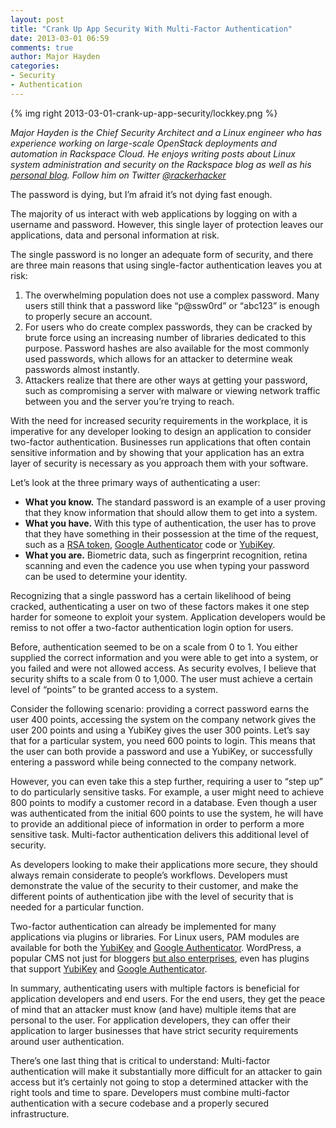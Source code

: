 ```yaml
---
layout: post
title: "Crank Up App Security With Multi-Factor Authentication"
date: 2013-03-01 06:59
comments: true
author: Major Hayden
categories: 
- Security
- Authentication
---
```

{% img right 2013-03-01-crank-up-app-security/lockkey.png %}

_Major Hayden is the Chief Security Architect and a Linux engineer who has experience working on large-scale OpenStack deployments and automation in Rackspace Cloud. He enjoys writing posts about Linux system administration and security on the Rackspace blog as well as his [personal blog](http://rackerhacker.com/). Follow him on Twitter [@rackerhacker](http://twitter.com/rackerhacker)_

The password is dying, but I’m afraid it’s not dying fast enough.

The majority of us interact with web applications by logging on with a username and password. However, this single layer of protection leaves our applications, data and personal information at risk.

<!-- more -->

The single password is no longer an adequate form of security, and there are three main reasons that using single-factor authentication leaves you at risk:

1. The overwhelming population does not use a complex password. Many users still think that a password like “p@ssw0rd” or “abc123” is enough to properly secure an account.
2. For users who do create complex passwords, they can be cracked by brute force using an increasing number of libraries dedicated to this purpose. Password hashes are also available for the most commonly used passwords, which allows for an attacker to determine weak passwords almost instantly.
3. Attackers realize that there are other ways at getting your password, such as compromising a server with malware or viewing network traffic between you and the server you’re trying to reach.

With the need for increased security requirements in the workplace, it is imperative for any developer looking to design an application to consider two-factor authentication. Businesses run applications that often contain sensitive information and by showing that your application has an extra layer of security is necessary as you approach them with your software. 

Let’s look at the three primary ways of authenticating a user:

* **What you know.** The standard password is an example of a user proving that they know information that should allow them to get into a system.
* **What you have.** With this type of authentication, the user has to prove that they have something in their possession at the time of the request, such as a [RSA token](http://www.emc.com/security/rsa-securid.htm), [Google Authenticator](http://support.google.com/accounts/bin/answer.py?hl=en&answer=1066447) code or [YubiKey](http://www.yubico.com/).
* **What you are.** Biometric data, such as fingerprint recognition, retina scanning and even the cadence you use when typing your password can be used to determine your identity.

Recognizing that a single password has a certain likelihood of being cracked, authenticating a user on two of these factors makes it one step harder for someone to exploit your system. Application developers would be remiss to not offer a two-factor authentication login option for users. 

Before, authentication seemed to be on a scale from 0 to 1. You either supplied the correct information and you were able to get into a system, or you failed and were not allowed access. As security evolves, I believe that security shifts to a scale from 0 to 1,000. The user must achieve a certain level of “points” to be granted access to a system.

Consider the following scenario: providing a correct password earns the user 400 points, accessing the system on the company network gives the user 200 points and using a YubiKey gives the user 300 points. Let’s say that for a particular system, you need 600 points to login. This means that the user can both provide a password and use a YubiKey, or successfully entering a password while being connected to the company network.

However, you can even take this a step further, requiring a user to “step up” to do particularly sensitive tasks. For example, a user might need to achieve 800 points to modify a customer record in a database. Even though a user was authenticated from the initial 600 points to use the system, he will have to provide an additional piece of information in order to perform a more sensitive task. Multi-factor authentication delivers this additional level of security.

As developers looking to make their applications more secure, they should always remain considerate to people’s workflows. Developers must demonstrate the value of the security to their customer, and make the different points of authentication jibe with the level of security that is needed for a particular function. 

Two-factor authentication can already be implemented for many applications via plugins or libraries. For Linux users, PAM modules are available for both the [YubiKey](http://code.google.com/p/yubico-pam/) and [Google Authenticator](http://code.google.com/p/google-authenticator/). WordPress, a popular CMS not just for bloggers [but also enterprises](http://en.wordpress.com/notable-users/), even has plugins that support [YubiKey](http://wordpress.org/extend/plugins/yubikey-plugin/) and [Google Authenticator](http://wordpress.org/extend/plugins/google-authenticator/). 

In summary, authenticating users with multiple factors is beneficial for application developers and end users. For the end users, they get the peace of mind that an attacker must know (and have) multiple items that are personal to the user. For application developers, they can offer their application to larger businesses that have strict security requirements around user authentication.

There’s one last thing that is critical to understand: Multi-factor authentication will make it substantially more difficult for an attacker to gain access but it’s certainly not going to stop a determined attacker with the right tools and time to spare. Developers must combine multi-factor authentication with a secure codebase and a properly secured infrastructure.
